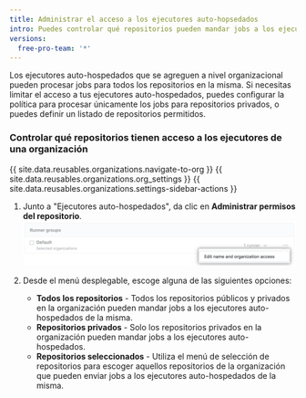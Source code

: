 ```yaml
---
title: Administrar el acceso a los ejecutores auto-hopsedados
intro: Puedes controlar qué repositorios pueden mandar jobs a los ejecutores auto-hospedados de una organización.
versions:
  free-pro-team: '*'
---
```


Los ejecutores auto-hospedados que se agreguen a nivel organizacional pueden procesar jobs para todos los repositorios en la misma. Si necesitas limitar el acceso a tus ejecutores auto-hospedados, puedes configurar la política para procesar únicamente los jobs para repositorios privados, o puedes definir un listado de repositorios permitidos.

### Controlar qué repositorios tienen acceso a los ejecutores de una organización

{{ site.data.reusables.organizations.navigate-to-org }}
{{ site.data.reusables.organizations.org_settings }}
{{ site.data.reusables.organizations.settings-sidebar-actions }}
1. Junto a "Ejecutores auto-hospedados", da clic en **Administrar permisos del repositorio**. ![Administrar permisos del repositorio](/assets/images/help/settings/actions-runner-manage-permissions.png)

1. Desde el menú desplegable, escoge alguna de las siguientes opciones:

   * **Todos los repositorios** - Todos los repositorios públicos y privados en la organización pueden mandar jobs a los ejecutores auto-hospedados de la misma.
   * **Repositorios privados** - Solo los repositorios privados en la organización pueden mandar jobs a los ejecutores auto-hospedados.
   * **Repositorios seleccionados** - Utiliza el menú de selección de repositorios para escoger aquellos repositorios de la organización que pueden enviar jobs a los ejecutores auto-hospedados de la misma.
